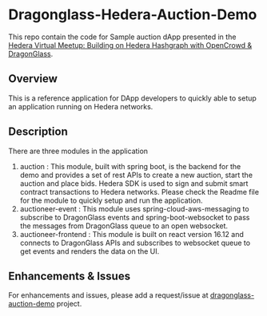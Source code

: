# Dragonglass-Hedera-Auction-Demo 
This repo contain the code for Sample auction dApp presented in the [Hedera Virtual Meetup: Building on Hedera Hashgraph with OpenCrowd &amp; DragonGlass](https://youtu.be/oA6riJv3RRA).

## Overview 
This is a reference application for DApp developers to quickly able to setup an application running on Hedera networks.

## Description 
There are three modules in the application   
1. auction : This module, built with spring boot, is the backend for the demo and provides a set of rest APIs to create a new auction, start the auction and place bids. Hedera SDK is used to sign and submit smart contract transactions to Hedera networks. Please check the Readme file for the module to quickly setup and run the application.
2. auctioneer-event : This module uses spring-cloud-aws-messaging to subscribe to DragonGlass events and spring-boot-websocket to pass the messages from DragonGlass queue to an open websocket.
3. auctioneer-frontend : This module is built on react version 16.12 and connects to DragonGlass APIs and subscribes to websocket queue to get events and renders the data on the UI.

## Enhancements & Issues
For enhancements and issues, please add a request/issue at [dragonglass-auction-demo](https://github.com/opencrowd/Dragonglass-Hedera-Auction-Demo/projects/1) project.
